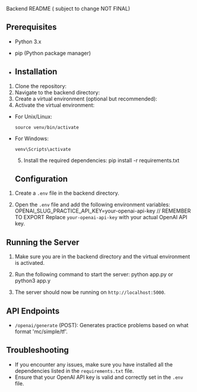 Backend README ( subject to change NOT FINAL)

## Prerequisites
- Python 3.x
- pip (Python package manager)

- ## Installation
1. Clone the repository:
2. Navigate to the backend directory:
3. Create a virtual environment (optional but recommended):
4. Activate the virtual environment:
- For Unix/Linux:
  ```
  source venv/bin/activate
  ```
- For Windows:
  ```
  venv\Scripts\activate
  ```
  5. Install the required dependencies:
     pip install -r requirements.txt
  ## Configuration
1. Create a `.env` file in the backend directory.

2. Open the `.env` file and add the following environment variables:
   OPENAI_SLUG_PRACTICE_API_KEY=your-openai-api-key
   // REMEMBER TO EXPORT
Replace `your-openai-api-key` with your actual OpenAI API key.

## Running the Server
1. Make sure you are in the backend directory and the virtual environment is activated.

2. Run the following command to start the server:
   python app.py or python3 app.y
3. The server should now be running on `http://localhost:5000`.

## API Endpoints
- `/openai/generate` (POST): Generates practice problems based on what format 'mc/simple/tf'.

## Troubleshooting
- If you encounter any issues, make sure you have installed all the dependencies listed in the `requirements.txt` file.
- Ensure that your OpenAI API key is valid and correctly set in the `.env` file.
